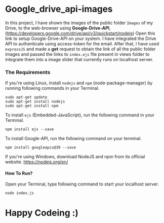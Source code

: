 # Google_drive_api-images
In this project, I have shown the images of the public folder `Images` of my Drive, to the web-browser using <b>Google-Drive-API</b>, (https://developers.google.com/drive/api/v3/quickstart/nodejs) Open this link to setup Google-Drive-API on your system. 
I have integrated the Drive API to authenticate using access-token for the email. After that, I have used `expressJS` and made a <b>get</b> request to obtain the link of all the public folder images and passed the links to `index.ejs` file present in views folder to integrate them into a image slider that currently runs on localhost server.

### The Requirements

If you're using Linux, install `nodejs` and `npm` (node-package-manager) by running following commands in your Terminal.

```
sudo apt-get update
sudo apt-get install nodejs
sudo apt-get install npm

```

To install `ejs` (Embedded-JavaScript), run the following command in your Terminal.
```
npm install ejs --save
```

To install Google-API, run the following command on your terminal.

```
npm install googleapis@39 --save
```

If you're using Windows, download NodeJS and npm from its official website.
https://nodejs.org/en/

#### How To Run?

Open your Terminal, type following command to start your localhost server.
```
node index.js
```
# Happy Codeing :)
